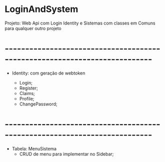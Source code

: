# LoginAndSystem
Projeto: Web Api com Login Identity e Sistemas com classes em Comuns para qualquer outro projeto
		
# --------------------------------------------------------------------------

- Identity: com geração de webtoken

	- Login;
	- Register;
	- Claims;
	- Profile;
	- ChangePassword;

# --------------------------------------------------------------------------

- Tabela: MenuSistema
	- CRUD de menu para implementar no Sidebar;